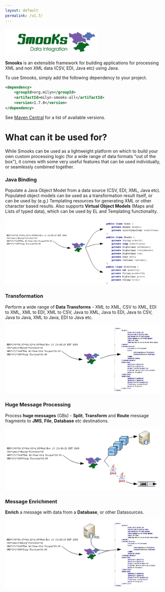```yaml
---
layout: default
permalink: /v1.7/
---
```

<span data-page-nav="/index"></span>

<div class="main-page-logo">
    <img src="/assets/images/smooks-logo.png" />
</div>

__Smooks__ is an extensible framework for building applications for processing XML and non XML
data (CSV, EDI, Java etc) using Java.

To use Smooks, simply add the following dependency to your project.

```xml
<dependency>
    <groupId>org.milyn</groupId>
    <artifactId>milyn-smooks-all</artifactId>
    <version>1.7.0</version>
</dependency>
```

See [Maven Central](https://mvnrepository.com/artifact/org.milyn/milyn-smooks-all) for a list of available versions.

# What can it be used for?

While Smooks can be used as a lightweight platform on which to build your own custom processing logic (for a wide
range of data formats "out of the box"), it comes with some very useful features that can be used individually,
or seamlessly combined together.

### Java Binding

Populate a Java Object Model from a data source (CSV, EDI, XML, Java etc). Populated object models can be used as a 
transformation result itself, or can be used by (e.g.) Templating resources for generating XML or other character
based results. Also supports __Virtual Object Models__ (Maps and Lists of typed data), which can be used by EL and 
Templating functionality.

![Java Binding](assets/images/Binding.png)

### Transformation

Perform a wide range of __Data Transforms__ - XML to XML, CSV to XML, EDI to XML, XML to EDI, XML to CSV, Java to XML,
Java to EDI, Java to CSV, Java to Java, XML to Java, EDI to Java etc.

![Transform](assets/images/Transform.png)

### Huge Message Processing

Process __huge messages__ (GBs) - __Split__, __Transform__ and __Route__ message fragments to __JMS__, __File__,
__Database__ etc destinations.

![Huge Message Processing](assets/images/Hugetrans.png)

### Message Enrichment

__Enrich__ a message with data from a __Database__, or other Datasources.

![Enrich Messages](assets/images/Enrich.png)

